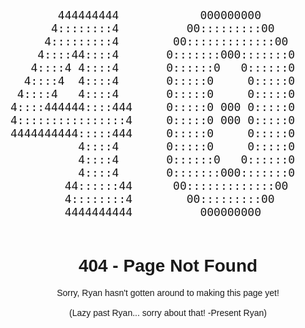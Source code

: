 <html lang="en">
<head>
  <meta charset="UTF-8">
  <meta name="viewport" content="width=device-width, initial-scale=1.0">
  <title>404 - Page Not Found</title>
  <style>
    body {
      font-family: Arial, sans-serif;
      text-align: center;
    }
    .cat {
      font-size: 18px;
    }
  </style>
</head>
<body>
  <div class="cat">
    <pre>
       444444444            000000000                 444444444  
      4::::::::4          00:::::::::00              4::::::::4  
     4:::::::::4        00:::::::::::::00           4:::::::::4  
    4::::44::::4       0:::::::000:::::::0         4::::44::::4  
   4::::4 4::::4       0::::::0   0::::::0        4::::4 4::::4  
  4::::4  4::::4       0:::::0     0:::::0       4::::4  4::::4  
 4::::4   4::::4       0:::::0     0:::::0      4::::4   4::::4  
4::::444444::::444     0:::::0 000 0:::::0     4::::444444::::444
4::::::::::::::::4     0:::::0 000 0:::::0     4::::::::::::::::4
4444444444:::::444     0:::::0     0:::::0     4444444444:::::444
          4::::4       0:::::0     0:::::0               4::::4  
          4::::4       0::::::0   0::::::0               4::::4  
          4::::4       0:::::::000:::::::0               4::::4  
        44::::::44      00:::::::::::::00              44::::::44
        4::::::::4        00:::::::::00                4::::::::4
        4444444444          000000000                  4444444444
    </pre>
  </div>
  <h1>404 - Page Not Found</h1>
  <p>Sorry, Ryan hasn't gotten around to making this page yet!<br><br>
    (Lazy past Ryan... sorry about that!  -Present Ryan)</p>
</body>
</html>
